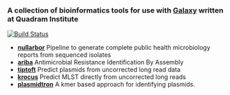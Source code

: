 ### A collection of bioinformatics tools for use with [Galaxy](https://galaxyproject.org/) written at Quadram Institute

[![Build Status](https://travis-ci.com/quadram-institute-bioscience/galaxy-tools.svg?branch=master)](https://travis-ci.com/quadram-institute-bioscience/galaxy-tools)

- **[nullarbor](https://github.com/tseemann/nullarbor)** Pipeline to generate complete public health microbiology reports from sequenced isolates
- **[ariba](https://github.com/sanger-pathogens/ariba)** Antimicrobial Resistance Identification By Assembly
- **[tiptoft](https://github.com/quadram-institute-bioscience/tiptoft)** Predict plasmids from uncorrected long read data
- **[krocus](https://github.com/quadram-institute-bioscience/krocus)** Predict MLST directly from uncorrected long reads
- **[plasmidtron](https://github.com/sanger-pathogens/plasmidtron)** A kmer based approach for identifying plasmids.